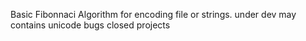 Basic Fibonnaci Algorithm for encoding file or strings.
under dev
may contains unicode bugs
closed projects
